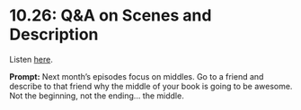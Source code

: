 # 10.26: Q&A on Scenes and Description 

Listen [here](http://www.writingexcuses.com/2015/06/28/writing-excuses-10-26-qa-on-scenes-and-description/). 

**Prompt:** Next month’s episodes focus on middles. Go to a friend and describe to that friend why the middle of your book is going to be awesome. Not the beginning, not the ending… the middle.
